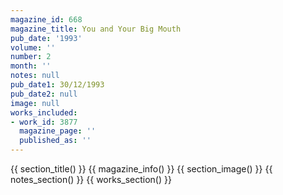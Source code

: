 ```yaml
---
magazine_id: 668
magazine_title: You and Your Big Mouth
pub_date: '1993'
volume: ''
number: 2
month: ''
notes: null
pub_date1: 30/12/1993
pub_date2: null
image: null
works_included:
- work_id: 3877
  magazine_page: ''
  published_as: ''
---
```


{{ section_title() }}
{{ magazine_info() }}
{{ section_image() }}
{{ notes_section() }}
{{ works_section() }}
